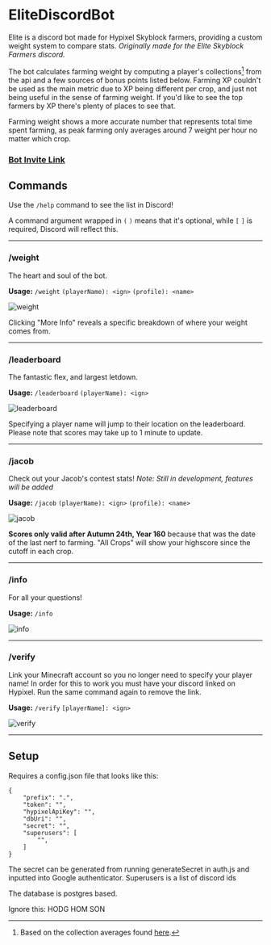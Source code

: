 # EliteDiscordBot

Elite is a discord bot made for Hypixel Skyblock farmers, providing a custom weight system to compare stats. 
*Originally made for the Elite Skyblock Farmers discord.*

The bot calculates farming weight by computing a player's collections[^1] from the api and a few sources of bonus points listed below. Farming XP couldn't be used as the main metric due to XP being different per crop, and just not being useful in the sense of farming weight. If you'd like to see the top farmers by XP there's plenty of places to see that. 

Farming weight shows a more accurate number that represents total time spent farming, as peak farming only averages around 7 weight per hour no matter which crop.

### [Bot Invite Link](https://discord.com/oauth2/authorize?client_id=845065148997566486&scope=applications.commands%20bot&permissions=2214718528)

## Commands

Use the `/help` command to see the list in Discord!

A command argument wrapped in `(` `)` means that it's optional, while `[` `]` is required, Discord will reflect this.

---
### /weight
The heart and soul of the bot.

**Usage:** `/weight` `(playerName): <ign>` `(profile): <name>`

![weight](https://user-images.githubusercontent.com/24925519/141417392-bd4ec50f-6e88-482f-9032-220080806d41.png)

Clicking "More Info" reveals a specific breakdown of where your weight comes from.

---
### /leaderboard
The fantastic flex, and largest letdown.

**Usage:** `/leaderboard` `(playerName): <ign>`

![leaderboard](https://user-images.githubusercontent.com/24925519/141417369-183d77c4-91a7-4dde-9377-d638a648e29d.png)

Specifying a player name will jump to their location on the leaderboard. Please note that scores may take up to 1 minute to update.

---
### /jacob
Check out your Jacob's contest stats! *Note: Still in development, features will be added*

**Usage:** `/jacob` `(playerName): <ign>` `(profile): <name>`

![jacob](https://user-images.githubusercontent.com/24925519/141417352-36eb900c-b5f5-44da-87ac-a4e4a28c7f59.png)

**Scores only valid after Autumn 24th, Year 160** because that was the date of the last nerf to farming. "All Crops" will show your highscore since the cutoff in each crop.

---
### /info
For all your questions!

**Usage:** `/info`

![info](https://user-images.githubusercontent.com/24925519/141417324-7897b082-5970-40c9-9795-2c2820009c7d.png)

---
### /verify
Link your Minecraft account so you no longer need to specify your player name! In order for this to work you must have your discord linked on Hypixel. Run the same command again to remove the link.

**Usage:** `/verify` `[playerName]: <ign>`

![verify](https://user-images.githubusercontent.com/24925519/141417282-8fbff27c-8955-448b-a599-db1d3a20973f.png)

---
## Setup

Requires a config.json file that looks like this:
```
{
	"prefix": ".",
	"token": "",
	"hypixelApiKey": "",
	"dbUri": "",
	"secret": "",
	"superusers": [
		"",
	]
}
```
The secret can be generated from running generateSecret in auth.js and inputted into Google authenticator.
Superusers is a list of discord ids

The database is postgres based.

Ignore this: HODG HOM SON

[^1]: Based on the collection averages found [here](https://drive.google.com/file/d/16mZpN4OyRONEfrPdCrpuleVbZVwwT6_M/view?usp=sharing/).
